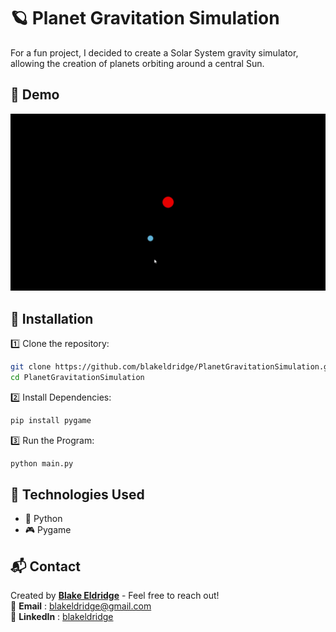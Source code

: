 # 🪐 Planet Gravitation Simulation

For a fun project, I decided to create a Solar System gravity simulator, allowing the creation of planets orbiting around a central Sun.

## 🎥 Demo
![Planet Simulation Demo](demo.gif)

## 🚀 Installation
1️⃣ Clone the repository:  
```sh
git clone https://github.com/blakeldridge/PlanetGravitationSimulation.git
cd PlanetGravitationSimulation
```
2️⃣ Install Dependencies:
```sh
pip install pygame
```
3️⃣ Run the Program:
```sh
python main.py
```

## 🔧 Technologies Used
- 🐍 Python
- 🎮 Pygame

## 📬 Contact
Created by **[Blake Eldridge](https://github.com/blakeldridge)** - Feel free to reach out! <br>
📧 **Email** : blakeldridge@gmail.com <br>
💼 **LinkedIn** : [blakeldridge](https://www.linkedin.com/in/blake-eldridge/)
